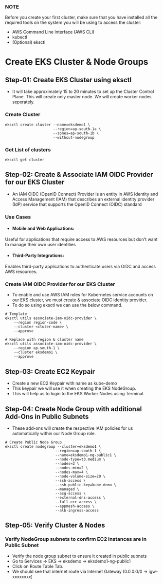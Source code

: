 ### NOTE
Before you create your first cluster, make sure that you have installed all the required tools on the system you will be using to access the cluster:
- AWS Command Line Interface (AWS CLI)
- kubectl
- (Optional) eksctl
# Create EKS Cluster & Node Groups
## Step-01: Create EKS Cluster using eksctl
- It will take approximately 15 to 20 minutes to set up the Cluster Control Plane. This will create only master node. We will create worker nodes seperately. 
### Create Cluster
```
eksctl create cluster --name=eksdemo1 \
                      --region=ap-south-1a \
                      --zones=ap-south-1b \
                      --without-nodegroup 
```
### Get List of clusters
```
eksctl get cluster
```
## Step-02: Create & Associate IAM OIDC Provider for our EKS Cluster
- An IAM OIDC (OpenID Connect) Provider is an entity in AWS Identity and Access Management (IAM) that describes an external identity provider (IdP) service that supports the OpenID Connect (OIDC) standard
### Use Cases
- #### Mobile and Web Applications: 
Useful for applications that require access to AWS resources but don't want to manage their own user identities
- #### Third-Party Integrations:
Enables third-party applications to authenticate users via OIDC and access AWS resources.
### Create IAM OIDC Provider for our EKS Cluster
- To enable and use AWS IAM roles for Kubernetes service accounts on our EKS cluster, we must create & associate OIDC identity provider.
- To do so using eksctl we can use the below command.
```
# Template
eksctl utils associate-iam-oidc-provider \
    --region region-code \
    --cluster <cluter-name> \
    --approve

# Replace with region & cluster name
eksctl utils associate-iam-oidc-provider \
    --region ap-south-1 \
    --cluster eksdemo1 \
    --approve
```
## Step-03: Create EC2 Keypair
- Create a new EC2 Keypair with name as kube-demo
- This keypair we will use it when creating the EKS NodeGroup.
- This will help us to login to the EKS Worker Nodes using Terminal.

## Step-04: Create Node Group with additional Add-Ons in Public Subnets
- These add-ons will create the respective IAM policies for us automatically within our Node Group role.
```
# Create Public Node Group   
eksctl create nodegroup --cluster=eksdemo1 \
                       --region=ap-south-1 \
                       --name=eksdemo1-ng-public1 \
                       --node-type=t3.medium \
                       --nodes=2 \
                       --nodes-min=2 \
                       --nodes-max=4 \
                       --node-volume-size=20 \
                       --ssh-access \
                       --ssh-public-key=kube-demo \
                       --managed \
                       --asg-access \
                       --external-dns-access \
                       --full-ecr-access \
                       --appmesh-access \
                       --alb-ingress-access 
```
## Step-05: Verify Cluster & Nodes
### Verify NodeGroup subnets to confirm EC2 Instances are in Public Subnet
- Verify the node group subnet to ensure it created in public subnets
- Go to Services -> EKS -> eksdemo -> eksdemo1-ng-public1
- Click on Route Table Tab.
- We should see that internet route via Internet Gateway (0.0.0.0/0 -> igw-xxxxxxxx)
